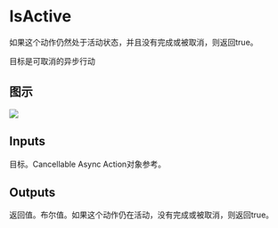 # IsActive

如果这个动作仍然处于活动状态，并且没有完成或被取消，则返回true。

目标是可取消的异步行动

## 图示

![]($-20221218-18015835.png)

## Inputs

目标。Cancellable Async Action对象参考。 

## Outputs

返回值。布尔值。如果这个动作仍在活动，没有完成或被取消，则返回true。
